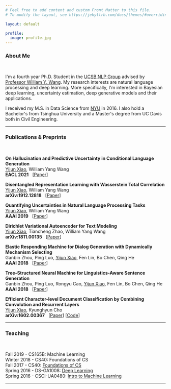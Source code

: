 ```yaml
---
# Feel free to add content and custom Front Matter to this file.
# To modify the layout, see https://jekyllrb.com/docs/themes/#overriding-theme-defaults

layout: default

profile:
  image: profile.jpg
---
```

### About Me
&nbsp;

I'm a fourth year Ph.D. Student in the [UCSB NLP Group](http://nlp.cs.ucsb.edu) advised by [Professor William Y. Wang](http://www.cs.ucsb.edu/~william/). My research interests are natural language processing and deep learning. More specifically, I'm interested in Bayesian deep learning, uncertainty estimation, deep generative models and their applications.

I received my M.S. in Data Science from [NYU](https://cds.nyu.edu) in 2016. I also hold a Bachelor's from Tsinghua University and a Master's degree from UC Davis both in Civil Engineering.

---

### Publications & Preprints
&nbsp;

**On Hallucination and Predictive Uncertainty in Conditional Language Generation**  
<u>Yijun Xiao</u>, William Yang Wang  
**EACL 2021** &nbsp; [[Paper]()]

**Disentangled Representation Learning with Wasserstein Total Correlation**  
<u>Yijun Xiao</u>, William Yang Wang  
**arXiv:1912.12818** &nbsp; [[Paper](https://arxiv.org/abs/1912.12818)]

**Quantifying Uncertainties in Natural Language Processing Tasks**  
<u>Yijun Xiao</u>, William Yang Wang  
**AAAI 2019** &nbsp; [[Paper](https://arxiv.org/abs/1811.07253)]

**Dirichlet Variational Autoencoder for Text Modeling**  
<u>Yijun Xiao</u>, Tiancheng Zhao, William Yang Wang  
**arXiv:1811.00135** &nbsp; [[Paper](https://arxiv.org/abs/1811.00135)]

**Elastic Responding Machine for Dialog Generation with Dynamically Mechanism Selecting**  
Ganbin Zhou, Ping Luo, <u>Yijun Xiao</u>, Fen Lin, Bo Chen, Qing He  
**AAAI 2018** &nbsp; [[Paper](https://www.aaai.org/ocs/index.php/AAAI/AAAI18/paper/viewFile/16316/16134)]

**Tree-Structured Neural Machine for Linguistics-Aware Sentence Generation**  
Ganbin Zhou, Ping Luo, Rongyu Cao, <u>Yijun Xiao</u>, Fen Lin, Bo Chen, Qing He  
**AAAI 2018** &nbsp; [[Paper](https://arxiv.org/abs/1705.00321)]

**Efficient Character-level Document Classification by Combining Convolution and Recurrent Layers**  
<u>Yijun Xiao</u>, Kyunghyun Cho  
**arXiv:1602.00367** &nbsp; [[Paper](https://arxiv.org/abs/1602.00367)] [[Code]()]

---

### Teaching
&nbsp;

Fall 2019 - CS165B: Machine Learning  
Winter 2018 - CS40: Foundations of CS  
Fall 2017 - CS40: [Foundations of CS](http://william.cs.ucsb.edu/courses/index.php/Fall_2017_CS40_Foundations_of_Computer_Science)  
Spring 2016 - DS-GA1008: [Deep Learning](https://cilvr.nyu.edu/doku.php?id=courses:deeplearning2016:start)  
Spring 2016 - CSCI-UA0480: [Intro to Machine Learning](https://people.csail.mit.edu/dsontag/courses/ml16)

---